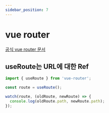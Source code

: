 ```yaml
---
sidebar_position: 7
---
```


# vue router

[공식 vue router 문서](https://router.vuejs.org/)

## useRoute는 URL에 대한 Ref

```ts
import { useRoute } from 'vue-router';

const route = useRoute();

watch(route, (oldRoute, newRoute) => {
  console.log(oldRoute.path, newRoute.path);
});
```
